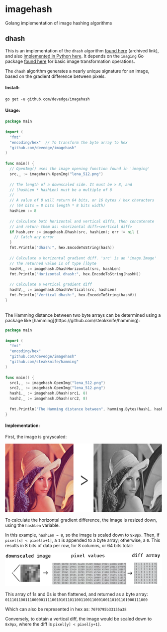 # imagehash
Golang implementation of image hashing algorithms


## dhash
This is an implementation of the `dhash` algorithm [found here](http://archive.is/NFLVW) (archived link), and also [implemented in Python  here](https://github.com/JohannesBuchner/imagehash).
It depends on the `imaging` Go package [found here](https://github.com/disintegration/imaging) for basic image transformation operations.


The `dhash` algorithm generates a nearly unique signature for an image, based on the gradient difference between pixels.

#### Install:

`go get -u github.com/devedge/imagehash`

#### Usage:

```go
package main

import (
  "fmt"
  "encoding/hex"  // To transform the byte array to hex
  "github.com/devedge/imagehash"
)

func main() {
  // OpenImg() uses the image opening function found in 'imaging'
  src,_ := imagehash.OpenImg("lena_512.png")

  // The length of a downscaled side. It must be > 8, and
  // (hashLen * hashLen) must be a multiple of 8
  //
  // A value of 8 will return 64 bits, or 16 bytes / hex characters
  // (64 bits = 8 bits length * 8 bits width)
  hashLen := 8

  // Calculate both horizontal and vertical diffs, then concatenate
  // and return them as: <horizontal diff><vertical diff>
  if hash,err := imagehash.Dhash(src, hashLen); err != nil {
    // Catch any error
  }
  fmt.Println("dhash:", hex.EncodeToString(hash))

  // Calculate a horizontal gradient diff. 'src' is an 'image.Image'
  // The returned value is of type []byte
  hashH,_ := imagehash.DhashHorizontal(src, hashLen)
  fmt.Println("Horizontal dhash:", hex.EncodeToString(hashH))

  // Calculate a vertical gradient diff
  hashV,_ := imagehash.DhashVertical(src, hashLen)
  fmt.Println("Vertical dhash:", hex.EncodeToString(hashV))
}
```
<br>
The Hamming distance between two byte arrays can be determined using a package like [hamming](https://github.com/steakknife/hamming):

```go
package main

import (
  "fmt"
  "encoding/hex"
  "github.com/devedge/imagehash"
  "github.com/steakknife/hamming"
)

func main() {
  src1,_ := imagehash.OpenImg("lena_512.png")
  src2,_ := imagehash.OpenImg("lena_512.png")
  hash1,_ := imagehash.Dhash(src1, 8)
  hash2,_ := imagehash.Dhash(src2, 8)

  fmt.Println("The Hamming distance between", hamming.Bytes(hash1, hash2))
}
```

#### Implementation:

First, the image is grayscaled:
<br>

![grayscale](doc/grayscale.png)

To calculate the horizontal gradient difference, the image is resized down, using the `hashLen` variable.

In this example, `hashLen = 8`, so the image is scaled down to `9x8px`. Then, if `pixel[x] < pixel[x+1]`, a `1` is appended to a byte array; otherwise, a `0`. This results in 8 bits of data per row, for 8 columns, or 64 bits total:
<br>

![dhashprocess](doc/process.png)

This array of 1s and 0s is then flattened, and returned as a byte array: <br>
`0111011001110000011110010101101100110011000100110101101000111000`

Which can also be represented in hex as: `7670795b33135a38`
<br>

Conversely, to obtain a vertical diff, the image would be scaled down to `8x9px`, where the diff is `pixel[y] < pixel[y+1]`.
